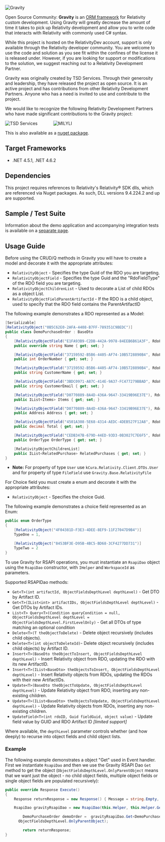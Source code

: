 ![Gravity](https://raw.githubusercontent.com/relativitydev/Gravity/development/images/Gravity.png) 

Open Source Community: **Gravity** is an [ORM framework](https://en.wikipedia.org/wiki/Object-relational_mapping) for Relativity custom development.  Using Gravity will greatly decrease the amount of time it takes to pick up Relativity development and allow you to write code that interacts with Relativity with commonly used C# syntax.

While this project is hosted on the RelativityDev account, support is only available through the Relativity developer community. You are welcome to use the code and solution as you see fit within the confines of the license it is released under. However, if you are looking for support or modifications to the solution, we suggest reaching out to a Relativity Development Partner.

Gravity was originally created by TSD Services.   Through their generosity and leadership, they have released the project as open source.  It is an active project and has contributions from other Relativity Development Partners.  Anyone who has a need is invited to use and contribute to the project.

We would like to recognize the following Relativity Development Partners who have made significant contributions to the Gravity project:

<p align="center>
	<img src="http://www.tsdservices.com/wp-content/uploads/2015/03/TSD_Logo-TM-for-website.png">  
</p>

![TSD Services](http://www.tsdservices.com/wp-content/uploads/2015/03/TSD_Logo-TM-for-website.png "TSD Services")  &nbsp;&nbsp;&nbsp;&nbsp;&nbsp;&nbsp;&nbsp;&nbsp;&nbsp;&nbsp;&nbsp; ![MILYLI](http://milyli.com/wp-content/uploads/2014/07/milyli_header-regular.png "MILYLI")

This is also available as a [nuget package](https://www.nuget.org/packages/Gravity/).

## Target Frameworks
* .NET 4.5.1, .NET 4.6.2

## Dependencies
This project requires references to Relativity's Relativity® SDK dlls, which are referenced via Nuget packages. As such, DLL versions 9.4.224.2 and up are supported.

## Sample / Test Suite

Information about the demo application and accompanying integration tests is available on a [separate page](SampleGettingStarted.md).

## Usage Guide
Before using the CRUD/Q methods in Gravity you will have to create a model and decorate it with the appropriate attributes:

* `RelativityObject` - Specifies the type Guid of the RDO you are targeting.
* `RelativityObjectField` - Specifies the type Guid and the "RdoFieldType" of the RDO field you are targeting.
* `RelativityObjectChildrenList` - Used to decorate a List of child RDOs as a object List.
* `RelativityObjectFieldParentArtifactId` - If the RDO is a child object, used to specify that the RDO field contains the ParentArtifactID

The following example demonstrates a RDO represented as a Model:
```csharp
[Serializable]
[RelativityObject("0B5C62E0-2AFA-4408-B7FF-789351C9BEDC")]
public class DemoPurchaseOrder : BaseDto
{
	[RelativityObjectField("E1FA93B9-C2DB-442A-9978-84EEB6B61A3F", RdoFieldType.FixedLengthText, 255)]
	public override string Name { get; set; }

	[RelativityObjectField("37159592-B5B6-4405-AF74-10B5728890B4", RdoFieldType.WholeNumber)]
	public int OrderNumber { get; set; }

	[RelativityObjectField("37159592-B5B6-4405-AF74-10B5728890B4", RdoFieldType.FixedLengthText, 100)]
	public string CustomerName { get; set; }

	[RelativityObjectField("3BDC0971-A87C-414E-9A37-FC477279BBAD", RdoFieldType.FixedLengthText, 100)]
	public string CustomerEmail { get; set; }

	[RelativityObjectField("D0770889-8A4D-436A-9647-33419B96E37E"), RdoFieldType.MultipleObject)]
	public IList<Items> Items { get; set; }

	[RelativityObjectField("D0770889-8A4D-436A-9647-33419B96E37E"), RdoFieldType.SingleObject)]
	public Address Address { get; set; }

	[RelativityObjectField("4501A308-5E68-4314-AEDC-4DEB527F12A8", RdoFieldType.Decimal)]
	public decimal Total { get; set; }

	[RelativityObjectField("CEDB347B-679D-44ED-93D3-0B3027C7E6F5", RdoFieldType.SingleChoice)]
	public OrderType OrderType { get; set; }

	[RelativityObjectChildrenList]
	public IList<RelatedPurchase> RelatedPurchases { get; set; }
}
```

* **Note:** For property of type `User` use `kCura.Relativity.Client.DTOs.User` and for property of type `FileField` use `Gravity.Base.RelativityFile`

For Choice field you must create a enum and decorate it with the appropriate attributes:

* `RelativityObject` - Specifies the choice Guid.

The following example demonstrates a choice field represented as an Enum:
```csharp
public enum OrderType
{
	[RelativityObject("4F04381D-F3E3-4DEE-8EF9-11F27047D9B4")]
	TypeOne = 1,

	[RelativityObject("8453BF3E-D95B-4BC5-BD68-3CF4277DD731")]
	TypeTwo = 2
}
```

To use Gravity for RSAPI operations, you must instantiate an `RsapiDao` object using the `RsapiDao` constructor, with `IHelper` and `WorkspaceId` as parameters.

Supported RSAPIDao methods:
 - `Get<T>(int artifactId, ObjectFieldsDepthLevel depthLevel)` - Get DTO by Artifact ID.
 - `Get<T>(IList<int> artifactIDs, ObjectFieldsDepthLevel depthLevel)` - Get DTOs by Artifact IDs.
 - `List<T> Query<T>(Condition queryCondition = null, ObjectFieldsDepthLevel depthLevel = ObjectFieldsDepthLevel.FirstLevelOnly)` - Get all DTOs of type matching an optional condition
 - `Delete<T>(T theObjectToDelete)` - Delete object recursively (includes child objects).
 - `Delete<T>(int objectToDeleteId)`- Delete object recursively (includes child objects) by Artifact ID.
 - `Insert<T>(BaseDto theObjectToInsert, ObjectFieldsDepthLevel depthLevel)` - Insert Relativity object from RDO, updating the RDO with its new ArtifactID.
 - `Insert<T>(IList<BaseDto> theObjectsToInsert, ObjectFieldsDepthLevel depthLevel)` - Insert Relativity objects from RDOs, updating the RDOs with their new ArtifactIDs.
 - `Update<T>(BaseDto theObjectToUpdate, ObjectFieldsDepthLevel depthLevel)` - Update Relativity object from RDO, inserting any non-existing children.
 - `Update<T>(IList<BaseDto> theObjectsToUpdate, ObjectFieldsDepthLevel depthLevel)` - Update Relativity objects from RDOs, inserting any non-existing children.
 - `UpdateField<T>(int rdoID, Guid fieldGuid, object value)` - Update field value by GUID and RDO Artifact ID *[limited support]*

Where available, the `depthLevel` parameter controls whether (and how deeply) to recurse into object fields and child object lists.

### Example

The following example demonstrates a object "Get" used in Event handler. First we instantiate `RsapiDao` and then we use the Gravity RSAPI Dao `Get` method to get the object (`ObjectFieldsDepthLevel.OnlyParentObject` means that we want just the object - no child object fields, multiple object fields or single object fields are populated recursively):
```csharp
public override Response Execute()
{
	Response returnResponse = new Response() { Message = string.Empty, Success = true };

	RsapiDao gravityRsapiDao = new RsapiDao(this.Helper, this.Helper.GetActiveCaseID());

		DemoPurchaseOrder demoOrder =  gravityRsapiDao.Get<DemoPurchaseOrder>(1047088,
	  ObjectFieldsDepthLevel.OnlyParentObject);

		return returnResponse;
}
```
